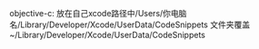 
objective-c:
放在自己xcode路径中/Users/你电脑名/Library/Developer/Xcode/UserData/CodeSnippets 文件夹覆盖
~/Library/Developer/Xcode/UserData/CodeSnippets
